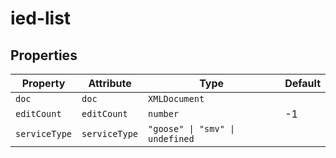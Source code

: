 # ied-list

## Properties

| Property      | Attribute     | Type                            | Default |
|---------------|---------------|---------------------------------|---------|
| `doc`         | `doc`         | `XMLDocument`                   |         |
| `editCount`   | `editCount`   | `number`                        | -1      |
| `serviceType` | `serviceType` | `"goose" \| "smv" \| undefined` |         |
